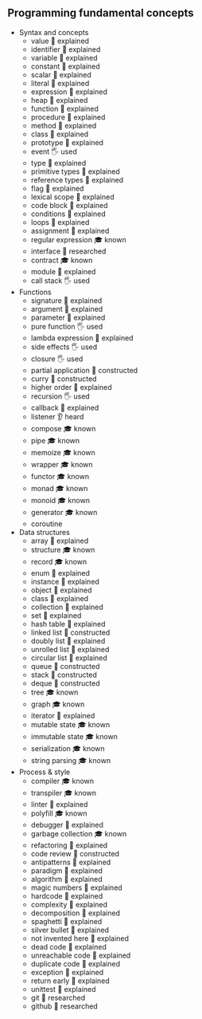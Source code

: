 ## Programming fundamental concepts

- Syntax and concepts
  - value 🙋 explained
  - identifier 🙋 explained
  - variable 🙋 explained
  - constant 🙋 explained
  - scalar 🙋 explained
  - literal 🙋 explained
  - expression 🙋 explained
  - heap 🙋 explained
  - function 🙋 explained
  - procedure 🙋 explained
  - method 🙋 explained
  - class 🙋 explained 
  - prototype 🙋 explained
  - event 🖐️ used
  - type 🙋 explained
  - primitive types 🙋 explained
  - reference types 🙋 explained
  - flag 🙋 explained
  - lexical scope 🙋 explained 
  - code block 🙋 explained
  - conditions 🙋 explained 
  - loops 🙋 explained
  - assignment 🙋 explained
  - regular expression 🎓 known
  - interface 🔬 researched
  - contract 🎓 known
  - module 🙋 explained
  - call stack 🖐 used
- Functions
  - signature 🙋 explained 
  - argument 🙋 explained
  - parameter 🙋 explained
  - pure function 🖐️ used
  - lambda expression 🙋 explained
  - side effects 🖐️ used
  - closure 🖐️ used
  - partial application 🚀 constructed
  - curry 🚀 constructed
  - higher order 🙋 explained
  - recursion 🖐️ used
  - callback 🙋 explained
  - listener 👂 heard
  - compose 🎓 known
  - pipe 🎓 known 
  - memoize 🎓 known
  - wrapper 🎓 known
  - functor 🎓 known
  - monad 🎓 known
  - monoid 🎓 known
  - generator 🎓 known
  - coroutine
- Data structures
  - array 🙋 explained
  - structure 🎓 known
  - record 🎓 known
  - enum 🙋 explained
  - instance 🙋 explained
  - object 🙋 explained
  - class 🙋 explained
  - collection 🙋 explained
  - set 🙋 explained
  - hash table 🙋 explained
  - linked list 🚀 constructed
  - doubly list 🙋 explained
  - unrolled list 🙋 explained
  - circular list 🙋 explained
  - queue 🚀 constructed
  - stack 🚀 constructed
  - deque 🚀 constructed
  - tree 🎓 known
  - graph 🎓 known
  - iterator 🙋 explained
  - mutable state 🎓 known 
  - immutable state 🎓 known
  - serialization 🎓 known
  - string parsing 🎓 known
- Process & style 
  - compiler 🎓 known
  - transpiler 🎓 known
  - linter 🙋 explained
  - polyfill 🎓 known
  - debugger 🙋 explained
  - garbage collection 🎓 known
  - refactoring 🙋 explained
  - code review 🚀 constructed
  - antipatterns 🙋 explained
  - paradigm 🙋 explained
  - algorithm 🙋 explained
  - magic numbers 🙋 explained
  - hardcode 🙋 explained
  - complexity 🙋 explained
  - decomposition 🙋 explained
  - spaghetti 🙋 explained
  - silver bullet 🙋 explained
  - not invented here 🙋 explained
  - dead code 🙋 explained
  - unreachable code 🙋 explained
  - duplicate code 🙋 explained
  - exception 🙋 explained
  - return early 🙋 explained
  - unittest 🙋 explained
  - git 🔬 researched
  - github 🔬 researched
